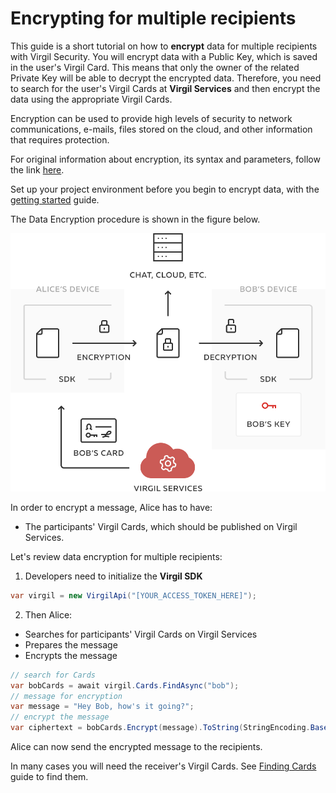 # Encrypting for multiple recipients

This guide is a short tutorial on how to **encrypt** data for multiple recipients with Virgil Security. You will encrypt data with a Public Key, which is saved in the user's Virgil Card. This means that only the owner of the related Private Key will be able to decrypt the encrypted data. Therefore, you need to search for the user's Virgil Cards at **Virgil Services** and then encrypt the data using the appropriate Virgil Cards.

Encryption can be used to provide high levels of security to network communications, e-mails, files stored on the cloud, and other information that requires protection.

For original information about encryption, its syntax and parameters, follow the link [here](https://github.com/VirgilSecurity/virgil/blob/wiki/wiki/glossary.md#encryption).

Set up your project environment before you begin to encrypt data, with the [getting started](/docs/guides/configuration/client-configuration.md) guide.

The Data Encryption procedure is shown in the figure below.

![Virgil Encryption Intro](/docs/img/Encryption_introduction.png "Data encryption")


In order to encrypt a message, Alice has to have:
 - The participants' Virgil Cards, which should be published on Virgil Services.

Let's review data encryption for multiple recipients:

1. Developers need to initialize the **Virgil SDK**

```cs
var virgil = new VirgilApi("[YOUR_ACCESS_TOKEN_HERE]");
```

2. Then Alice:

  -  Searches for participants' Virgil Cards on Virgil Services
  -  Prepares the message
  -  Encrypts the message

  ```cs
  // search for Cards
  var bobCards = await virgil.Cards.FindAsync("bob");
  // message for encryption
  var message = "Hey Bob, how's it going?";
  // encrypt the message
  var ciphertext = bobCards.Encrypt(message).ToString(StringEncoding.Base64);
  ```

Alice can now send the encrypted message to the recipients.

In many cases you will need the receiver's Virgil Cards. See [Finding Cards](/docs/guides/virgil-card/finding-card.md) guide to find them.
